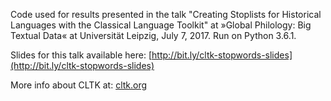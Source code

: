 Code used for results presented in the talk "Creating Stoplists for Historical Languages with the Classical Language Toolkit" at »Global Philology: Big Textual Data« at Universität Leipzig, July 7, 2017. Run on Python 3.6.1.

Slides for this talk available here:
[http://bit.ly/cltk-stopwords-slides](http://bit.ly/cltk-stopwords-slides)

More info about CLTK at:
[cltk.org](cltk.org)
